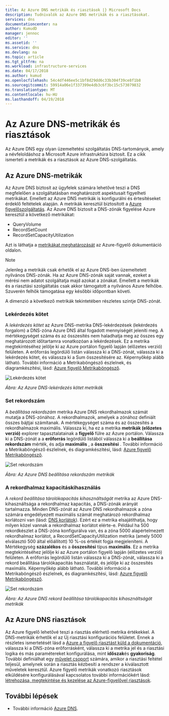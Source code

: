 ```yaml
---
title: Az Azure DNS metrikák és riasztások |} Microsoft Docs
description: Tudnivalók az Azure DNS metrikák és a riasztásokat.
services: dns
documentationcenter: na
author: KumudD
manager: jennoc
editor: ''
ms.assetid: ''
ms.service: dns
ms.devlang: na
ms.topic: article
ms.tgt_pltfrm: na
ms.workload: infrastructure-services
ms.date: 04/17/2018
ms.author: kumud
ms.openlocfilehash: 54c4df446ee5c1bf8d29dd6c33b304f39ce8f1b8
ms.sourcegitcommit: 59914a06e1f337399e4db3c6f3bc15c573079832
ms.translationtype: MT
ms.contentlocale: hu-HU
ms.lasthandoff: 04/19/2018
---
```

# <a name="azure-dns-metrics-and-alerts"></a>Az Azure DNS-metrikák és riasztások
Az Azure DNS egy olyan üzemeltetési szolgáltatás DNS-tartományok, amely a névfeloldáshoz a Microsoft Azure infrastruktúra biztosít. Ez a cikk ismerteti a metrikák és a riasztások az Azure DNS-szolgáltatás.

## <a name="azure-dns-metrics"></a>Az Azure DNS-metrikák

Az Azure DNS biztosít az ügyfelek számára lehetővé teszi a DNS megfelelően a szolgáltatásban meghatározott aspektusait figyelheti metrikákat. Emellett az Azure DNS metrikák is konfigurálni és értesítéseket érdeklő feltételek alapján. A metrikák keresztül biztosított a [Azure figyelőszolgáltatás](../monitoring-and-diagnostics/index.yml). Az Azure DNS biztosít a DNS-zónák figyelése Azure keresztül a következő metrikákat:

-   QueryVolume
-   RecordSetCount
-   RecordSetCapacityUtilization

Azt is láthatja a [metrikákat meghatározását](../monitoring-and-diagnostics/monitoring-supported-metrics.md#microsoftnetworkdnszones) az Azure-figyelő dokumentáció oldalon.
>[!NOTE]
> Jelenleg a metrikák csak érhetők el az Azure DNS-ben üzemeltetett nyilvános DNS-zónák. Ha az Azure DNS-zónák saját vannak, ezeket a mérési nem adatot szolgáltatja majd azokat a zónákat. Emellett a metrikák és a riasztási szolgáltatás csak akkor támogatott a nyilvános Azure felhőbe. Szuverén felhők támogatása egy későbbi időpontban követi. 

A dimenzió a következő metrikák tekintetében részletes szintje DNS-zónát.

### <a name="query-volume"></a>Lekérdezés kötet

A *lekérdezés kötet* az Azure DNS-metrika DNS-lekérdezések (lekérdezés forgalom) a DNS-zóna Azure DNS által fogadott mennyiségét jeleníti meg. A mértékegységet száma és az összesítés nem haladhatja meg az összes egy meghatározott időtartamra vonatkozóan a lekérdezések. Ez a metrika megtekintéséhez jelölje ki az Azure portálon figyelő lapján (előzetes verzió) felületen. A erőforrás legördülő listán válassza ki a DNS-zónát, válassza ki a lekérdezés kötet, és válassza ki a Sum összesítésére az. Képernyőkép alább látható.  További információ a Metrikaböngésző észlelnek, és diagramkészítési, lásd: [Azure figyelő Metrikaböngésző](../monitoring-and-diagnostics/monitoring-metric-charts.md).

![Lekérdezés kötet](./media/dns-alerts-metrics/dns-metrics-query-volume.png)

*Ábra: Az Azure DNS-lekérdezés kötet metrikák*

### <a name="record-set-count"></a>Set rekordszám
A *beállítása rekordszám* metrika Azure DNS rekordhalmazok számát mutatja a DNS-zónához. A rekordhalmazok, amelyek a zónához definiált összes bájtjai számítanak. A mértékegységet száma és az összesítés a rekordhalmazok maximális. Válassza ki, ha ez a metrika **metrikák (előzetes verzió)** explorer tapasztalatainak a **figyelő** fülre az Azure portálon. Válassza ki a DNS-zónát a a **erőforrás** legördülő listából válassza ki a **beállítása rekordszám** mérték, és adja **maximális** , a **összesítési** . További információ a Metrikaböngésző észlelnek, és diagramkészítési, lásd: [Azure figyelő Metrikaböngésző](../monitoring-and-diagnostics/monitoring-metric-charts.md). 

![Set rekordszám](./media/dns-alerts-metrics/dns-metrics-record-set-count.png)

*Ábra: Az Azure DNS beállítása rekordszám metrikák*


### <a name="record-set-capacity-utilization"></a>A rekordhalmaz kapacitáskihasználás
A *rekord beállítása tárolókapacitás kihasználtságát* metrika az Azure DNS-kihasználtsága a rekordhalmaz kapacitás, a DNS-zónák arányát tartalmazza. Minden DNS-zónát az Azure DNS rekordhalmazok a zóna számára engedélyezett maximális számát meghatározó rekordhalmaz korlátozni van (lásd: [DNS korlátok](dns-zones-records.md#limits)). Ezért ez a metrika elsajátíthatja, hogy milyen közel vannak a rekordhalmaz korlátot elérte-e. Például ha 500 rekordkészlet a DNS-zóna konfigurálva van, és a zóna 5000 alapértelmezett rekordhalmaz korlátot, a RecordSetCapacityUtilization metrika (amely 5000 elválasztó 500 által előállított) 10 %-os értékét fogja megjeleníteni. A Mértékegység **százalékos** és a **összesítési** típus **maximális**. Ez a metrika megtekintéséhez jelölje ki az Azure portálon figyelő lapján (előzetes verzió) felületen. A erőforrás legördülő listán válassza ki a DNS-zónát, válassza ki a rekord beállítása tárolókapacitás használatát, és jelölje ki az összesítés maximális. Képernyőkép alább látható. További információ a Metrikaböngésző észlelnek, és diagramkészítési, lásd: [Azure figyelő Metrikaböngésző](../monitoring-and-diagnostics/monitoring-metric-charts.md). 

![Set rekordszám](./media/dns-alerts-metrics/dns-metrics-record-set-capacity-uitlization.png)

*Ábra: Az Azure DNS rekord beállítása tárolókapacitás kihasználtságát metrikák*

## <a name="alerts-in-azure-dns"></a>Az Azure DNS riasztások
Az Azure figyelő lehetővé teszi a riasztás elérhető metrika értékekkel. A DNS-metrikák érhetők el az Új riasztási konfigurációs felületet. Ennek a részletes ismertetését lásd a [Azure a figyelő riasztást küld a dokumentáció](../monitoring-and-diagnostics/monitor-alerts-unified-usage.md), válassza ki a DNS-zóna erőforrásként, válassza ki a metrika jel és a riasztási logika és más paramétereket konfigurálása, mint **időszak**és **gyakoriság**. További definiálhat egy [művelet csoport](../monitoring-and-diagnostics/monitoring-action-groups.md) számára, amikor a riasztási feltétel teljesül, amelynek során a riasztás kézbesíti a rendszer a kiválasztott műveletek keresztül. Azure figyelő metrikák vonatkozó riasztások elküldésére konfigurálásával kapcsolatos további információkért lásd: [létrehozása, megtekintése és kezelése az Azure-figyelővel riasztások](../monitoring-and-diagnostics/monitor-alerts-unified-usage.md). 

## <a name="next-steps"></a>További lépések
- További információ [Azure DNS](dns-overview.md).
